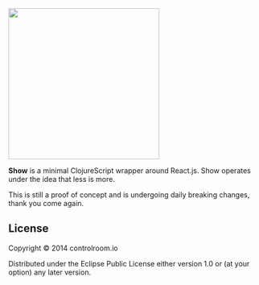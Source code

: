 <img src="http://controlroom.io/images/show-logo.png?1234" width=300/>

**Show** is a minimal ClojureScript wrapper around React.js. Show operates under
the idea that less is more.

This is still a proof of concept and is undergoing daily breaking changes, thank
you come again.

## License

Copyright © 2014 controlroom.io

Distributed under the Eclipse Public License either version 1.0 or (at
your option) any later version.
